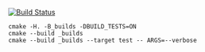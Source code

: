 [![Build Status](https://travis-ci.org/X4Ker/Graph.svg?branch=master)](https://travis-ci.org/X4Ker/Graph)

```
cmake -H. -B_builds -DBUILD_TESTS=ON
cmake --build _builds
cmake --build _builds --target test -- ARGS=--verbose
```
